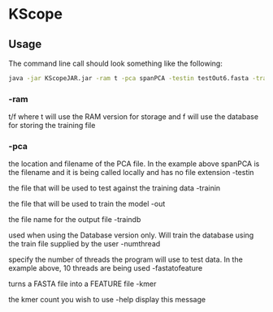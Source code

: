 <h1>KScope</h1>

<h2>Usage</h2>

The command line call should look something like the following:

```bash
java -jar KScopeJAR.jar -ram t -pca spanPCA -testin testOut6.fasta -trainin trainOut6.fasta -out outfile.fasta -numthread 10
```

<h3>-ram</h3>

t/f where t will use the RAM version for storage and f will use the database for storing the training file


<h3>-pca</h3>

the location and filename of the PCA file. In the example above spanPCA is the filename and it is being called locally and has no file extension
-testin

the file that will be used to test against the training data
-trainin

the file that will be used to train the model
-out

the file name for the output file
-traindb

used when using the Database version only. Will train the database using the train file supplied by the user
-numthread

specify the number of threads the program will use to test data. In the example above, 10 threads are being used
-fastatofeature

turns a FASTA file into a FEATURE file
-kmer

the kmer count you wish to use
-help
display this message